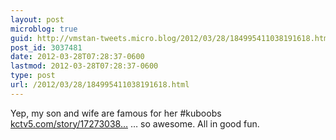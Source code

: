 ```yaml
---
layout: post
microblog: true
guid: http://vmstan-tweets.micro.blog/2012/03/28/184995411038191618.html
post_id: 3037481
date: 2012-03-28T07:28:37-0600
lastmod: 2012-03-28T07:28:37-0600
type: post
url: /2012/03/28/184995411038191618.html
---
```

Yep, my son and wife are famous for her #kuboobs <a href="http://www.kctv5.com/story/17273038/ku-fans-put-best-breasts-forward-with-kuboobs">kctv5.com/story/17273038…</a> … so awesome. All in good fun.
